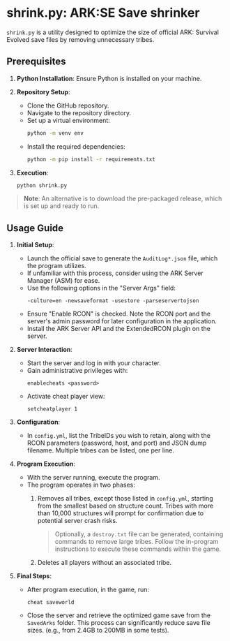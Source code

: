 # shrink.py: ARK:SE Save shrinker

`shrink.py` is a utility designed to optimize the size of official ARK: Survival Evolved save files by removing unnecessary tribes.

## Prerequisites

1. **Python Installation**: Ensure Python is installed on your machine.
2. **Repository Setup**:
   - Clone the GitHub repository.
   - Navigate to the repository directory.
   - Set up a virtual environment:
     ```bash
     python -m venv env
     ```
   - Install the required dependencies:
     ```bash
     python -m pip install -r requirements.txt
     ```

3. **Execution**:
   ```bash
   python shrink.py
   ```

> **Note**: An alternative is to download the pre-packaged release, which is set up and ready to run.

## Usage Guide

1. **Initial Setup**:
   - Launch the official save to generate the `AuditLog*.json` file, which the program utilizes.
   - If unfamiliar with this process, consider using the ARK Server Manager (ASM) for ease.
   - Use the following options in the "Server Args" field:
     ```
     -culture=en -newsaveformat -usestore -parseservertojson
     ```
   - Ensure "Enable RCON" is checked. Note the RCON port and the server's admin password for later configuration in the application.
   - Install the ARK Server API and the ExtendedRCON plugin on the server.

2. **Server Interaction**:
   - Start the server and log in with your character.
   - Gain administrative privileges with:
     ```
     enablecheats <password>
     ```
   - Activate cheat player view:
     ```
     setcheatplayer 1
     ```

3. **Configuration**:
   - In `config.yml`, list the TribeIDs you wish to retain, along with the RCON parameters (password, host, and port) and JSON dump filename. Multiple tribes can be listed, one per line.

4. **Program Execution**:
   - With the server running, execute the program.
   - The program operates in two phases:
     1. Removes all tribes, except those listed in `config.yml`, starting from the smallest based on structure count. Tribes with more than 10,000 structures will prompt for confirmation due to potential server crash risks.
   
        > Optionally, a `destroy.txt` file can be generated, containing commands to remove large tribes. Follow the in-program instructions to execute these commands within the game.
     2. Deletes all players without an associated tribe.
  

5. **Final Steps**:
   - After program execution, in the game, run:
     ```
     cheat saveworld
     ```
   - Close the server and retrieve the optimized game save from the `SavedArks` folder. This process can significantly reduce save file sizes. (e.g., from 2.4GB to 200MB in some tests).